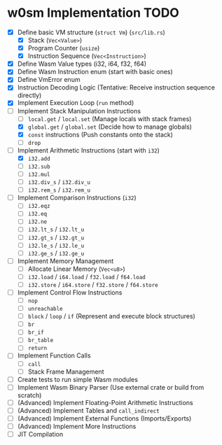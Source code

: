 # w0sm Implementation TODO

- [x] Define basic VM structure (`struct Vm`) (`src/lib.rs`)
    - [x] Stack (`Vec<Value>`)
    - [x] Program Counter (`usize`)
    - [x] Instruction Sequence (`Vec<Instruction>`)
- [x] Define Wasm Value types (i32, i64, f32, f64)
- [x] Define Wasm Instruction enum (start with basic ones)
- [x] Define VmError enum
- [x] Instruction Decoding Logic (Tentative: Receive instruction sequence directly)
- [x] Implement Execution Loop (`run` method)
- [ ] Implement Stack Manipulation Instructions
    - [ ] `local.get` / `local.set` (Manage locals with stack frames)
    - [x] `global.get` / `global.set` (Decide how to manage globals)
    - [x] `const` instructions (Push constants onto the stack)
    - [ ] `drop`
- [ ] Implement Arithmetic Instructions (start with `i32`)
    - [x] `i32.add`
    - [ ] `i32.sub`
    - [ ] `i32.mul`
    - [ ] `i32.div_s` / `i32.div_u`
    - [ ] `i32.rem_s` / `i32.rem_u`
- [ ] Implement Comparison Instructions (`i32`)
    - [ ] `i32.eqz`
    - [ ] `i32.eq`
    - [ ] `i32.ne`
    - [ ] `i32.lt_s` / `i32.lt_u`
    - [ ] `i32.gt_s` / `i32.gt_u`
    - [ ] `i32.le_s` / `i32.le_u`
    - [ ] `i32.ge_s` / `i32.ge_u`
- [ ] Implement Memory Management
    - [ ] Allocate Linear Memory (`Vec<u8>`)
    - [ ] `i32.load` / `i64.load` / `f32.load` / `f64.load`
    - [ ] `i32.store` / `i64.store` / `f32.store` / `f64.store`
- [ ] Implement Control Flow Instructions
    - [ ] `nop`
    - [ ] `unreachable`
    - [ ] `block` / `loop` / `if` (Represent and execute block structures)
    - [ ] `br`
    - [ ] `br_if`
    - [ ] `br_table`
    - [ ] `return`
- [ ] Implement Function Calls
    - [ ] `call`
    - [ ] Stack Frame Management
- [ ] Create tests to run simple Wasm modules
- [ ] Implement Wasm Binary Parser (Use external crate or build from scratch)
- [ ] (Advanced) Implement Floating-Point Arithmetic Instructions
- [ ] (Advanced) Implement Tables and `call_indirect`
- [ ] (Advanced) Implement External Functions (Imports/Exports)
- [ ] (Advanced) Implement More Instructions
- [ ] JIT Compilation
